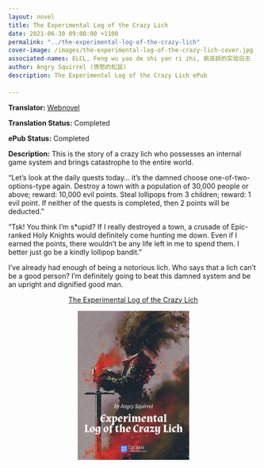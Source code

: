 ```yaml
---
layout: novel
title: The Experimental Log of the Crazy Lich
date: 2021-06-30 09:00:00 +1100
permalink: "../the-experimental-log-of-the-crazy-lich"
cover-image: /images/the-experimental-log-of-the-crazy-lich-cover.jpg
associated-names: ELCL, Feng wu yao de shi yan ri zhi, 疯巫妖的实验日志
author: Angry Squirrel (愤怒的松鼠)
description: The Experimental Log of the Crazy Lich ePub

---
```


<b>Translator:</b> <a href="https://www.webnovel.com/book/experimental-log-of-the-crazy-lich_7979375206002305" target="_blank" rel="noopener">Webnovel</a>

<b>Translation Status:</b> Completed

<b>ePub Status:</b> Completed

<b>Description:</b> This is the story of a crazy lich who possesses an internal game system and brings catastrophe to the entire world.

“Let’s look at the daily quests today… it’s the damned choose one-of-two-options-type again. Destroy a town with a population of 30,000 people or above; reward: 10,000 evil points. Steal lollipops from 3 children; reward: 1 evil point. If neither of the quests is completed, then 2 points will be deducted.”

“Tsk! You think I’m s\*upid? If I really destroyed a town, a crusade of Epic-ranked Holy Knights would definitely come hunting me down. Even if I earned the points, there wouldn’t be any life left in me to spend them. I better just go be a kindly lollipop bandit.”

I’ve already had enough of being a notorious lich. Who says that a lich can’t be a good person? I’m definitely going to beat this damned system and be an upright and dignified good man.

<p style="text-align: center;"><a href="http://gestyy.com/eooIaX" target="_blank" rel="noopener">The Experimental Log of the Crazy Lich</a></p>

<p style="text-align: center;"><a href="http://gestyy.com/eooIaX" target="_blank" rel="noopener"><img src="/images/the-experimental-log-of-the-crazy-lich-cover.jpg" alt="The Experimental Log of the Crazy Lich Cover" height="300"></a></p>
